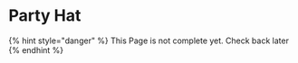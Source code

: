 # Party Hat

{% hint style="danger" %}
This Page is not complete yet. Check back later
{% endhint %}

